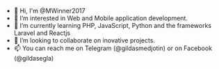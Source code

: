 - 👋 Hi, I'm @MWinner2017
- 👀 I’m interested in Web and Mobile application development.
- 🌱 I’m currently learning PHP, JavaScript, Python and the frameworks Laravel and Reactjs
- 💞️ I’m looking to collaborate on inovative projects.
- 📫 You can reach me on Telegram (@gildasmedjotin) or on Facebook (@gildasegla)

<!---
MWinner2017/MWinner2017 is a ✨ special ✨ repository because its `README.md` (this file) appears on your GitHub profile.
You can click the Preview link to take a look at your changes.
--->
